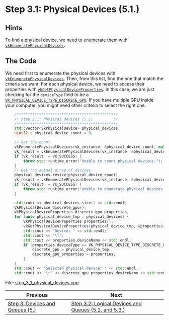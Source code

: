 # **Step 3.1: Physical Devices (5.1.)**
## **Hints**
To find a physical device, we need to enumerate them with [`vkEnumeratePhysicalDevices`](https://registry.khronos.org/vulkan/specs/1.3-extensions/html/chap5.html#vkEnumeratePhysicalDevices).

## **The Code**
We need first to enumerate the physical devices with [`vkEnumeratePhysicalDevices`](https://registry.khronos.org/vulkan/specs/1.3-extensions/html/chap5.html#vkEnumeratePhysicalDevices). Then, from this list, find the one that match the criteria we want. For each physical device, we need to access their properties with [`vkGetPhysicalDeviceProperties`](https://registry.khronos.org/vulkan/specs/1.3-extensions/html/chap5.html#vkGetPhysicalDeviceProperties). In this case, we are just checking for the `deviceType` field to be a [`VK_PHYSICAL_DEVICE_TYPE_DISCRETE_GPU`](https://registry.khronos.org/vulkan/specs/1.3-extensions/html/chap5.html#VkPhysicalDeviceType). If you have multiple GPU inside your computer, you might need other criteria to select the right one.

```C++
    /********************************************/
	/* Step 2.1: Physical Devices (5.1)         */
	/********************************************/
	std::vector<VkPhysicalDevice> physical_devices;
	uint32_t physical_device_count = 0;

	// Get the count
	vkEnumeratePhysicalDevices(vk_instance, &physical_device_count, nullptr);
	vk_result = vkEnumeratePhysicalDevices(vk_instance, &physical_device_count, physical_devices.data());
	if (vk_result != VK_SUCCESS) {
		throw std::runtime_error("Unable to count physical devices.");
	}
	// Get the actual array of devices
	physical_devices.resize(physical_device_count);
	vk_result = vkEnumeratePhysicalDevices(vk_instance, &physical_device_count, physical_devices.data());
	if (vk_result != VK_SUCCESS) {
		throw std::runtime_error("Unable to enumerate physical devices.");
	}

	std::cout << physical_devices.size() << std::endl;
	VkPhysicalDevice discrete_gpu{};
	VkPhysicalDeviceProperties discrete_gpu_properties;
	for (auto physical_device_tmp : physical_devices) {
		VkPhysicalDeviceProperties properties{};
		vkGetPhysicalDeviceProperties(physical_device_tmp, &properties);
		std::cout << "Device: " << std::endl;
		std::cout << "\t";
		std::cout << properties.deviceName << std::endl;
		if (properties.deviceType == VK_PHYSICAL_DEVICE_TYPE_DISCRETE_GPU) {
			discrete_gpu = physical_device_tmp;
			discrete_gpu_properties = properties;
		}
	}
	std::cout << "Selected physical device: " << std::endl;
	std::cout << "\t" << discrete_gpu_properties.deviceName << std::endl;
```

File: [step_3_1_physical_devices.cpp](../Code/step_3_1_physical_devices.cpp)

| Previous | Next |
|---|---|
| [Step 3: Devices and Queues (5.)](devices_and_queues.md) | [Step 3.2: Logical Devices and Queues (5.2. and 5.3.)](logical_devices_and_queues.md) |